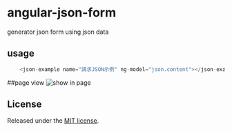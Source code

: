 # angular-json-form
generator json form using json data

## usage
```javascript
    <json-example name="請求JSON示例" ng-model="json.content"></json-example>
```
##page view
![show in page](http://7xpdc1.com1.z0.glb.clouddn.com/Capture.PNG)

## License
Released under the [MIT license](http://www.opensource.org/licenses/MIT).
